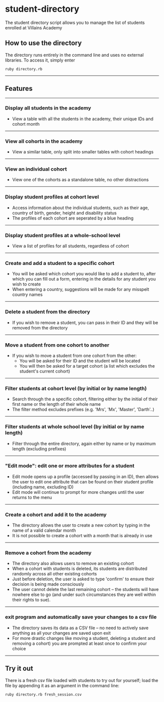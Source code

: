 # student-directory #

The student directory script allows you to manage the list of students enrolled at Villains Academy

## How to use the directory ##

The directory runs entirely in the command line and uses no external libraries.
To access it, simply enter
    
    ruby directory.rb
    

-----------------------------------

## Features ##
-----------------------------------
### Display all students in the academy
   - View a table with all the students in the academy, their unique IDs and cohort month
-----------------------------------
### View all cohorts in the academy
   - View a similar table, only split into smaller tables with cohort headings
-----------------------------------
### View an individual cohort
   - View one of the cohorts as a standalone table, no other distractions
-----------------------------------
### Display student profiles at cohort level
   - Access information about the individual students, such as their age, country of birth, gender, height and disability status
   - The profiles of each cohort are seperated by a blue heading
-----------------------------------
### Display student profiles at a whole-school level
   - View a list of profiles for all students, regardless of cohort
-----------------------------------
### Create and add a student to a specific cohort
   - You will be asked which cohort you would like to add a student to, after which you can fill out a form, entering in the details for any student you wish to create
   - When entering a country, suggestions will be made for any misspelt country names
-----------------------------------
### Delete a student from the directory
   - If you wish to remove a student, you can pass in their ID and they will be removed from the directory
-----------------------------------
### Move a student from one cohort to another
   - If you wish to move a student from one cohort from the other:
     - You will be asked for their ID and the student will be located
     - You will then be asked for a target cohort (a list which excludes the student's current cohort)
-----------------------------------
### Filter students at cohort level (by initial or by name length)
   - Search through the a specific cohort, filtering either by the initial of their first name or the length of their whole name
   - The filter method excludes prefixes (e.g. 'Mrs', 'Mx', 'Master', 'Darth'..)
-----------------------------------
### Filter students at whole school level (by initial or by name length)
   - Filter through the entire directory, again either by name or by maximum length (excluding prefixes)
-----------------------------------
### "Edit mode": edit one or more attributes for a student
   - Edit mode opens up a profile (accessed by passing in an ID), then allows the user to edit one attribute that can be found on their student profile (including name, excluding ID)
   - Edit mode will continue to prompt for more changes until the user returns to the menu
-----------------------------------
### Create a cohort and add it to the academy
   - The directory allows the user to create a new cohort by typing in the name of a valid calendar month
   - It is not possible to create a cohort with a month that is already in use
-----------------------------------
### Remove a cohort from the academy
   - The directory also allows users to remove an existing cohort
   - When a cohort with students is deleted, its students are distributed randomly across all other existing cohorts
   - Just before deletion, the user is asked to type 'confirm' to ensure their decision is being made consciously
   - The user cannot delete the last remaining cohort – the students will have nowhere else to go (and under such circumstances they are well within their rights to sue).
   
-----------------------------------
   
### exit program and automatically save your changes to a csv file
   - The directory saves its data as a CSV file – no need to actively save anything as all your changes are saved upon exit
   - For more drastic changes like moving a student, deleting a student and removing a cohort) you are prompted at least once to confirm your choice

-----------------------------------

## Try it out ##

There is a fresh csv file loaded with students to try out for yourself; load the file by appending it as an argument in the command line:


    ruby directory.rb fresh_session.csv
    
    
